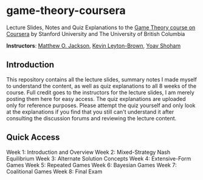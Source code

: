 # game-theory-coursera
Lecture Slides, Notes and Quiz Explanations to the [Game Theory course on Coursera](https://www.coursera.org/learn/game-theory-1) by Stanford University and The University of British Columbia

**Instructors**: [Matthew O. Jackson](https://www.coursera.org/instructor/jacksonm), [Kevin Leyton-Brown](https://www.coursera.org/instructor/kevinlb), [Yoav Shoham](https://www.coursera.org/instructor/~1251)

## Introduction
This repository contains all the lecture slides, summary notes I made myself to understand the content, as well as quiz explanations to all 8 weeks of the course. Full credit goes to the instructors for the lecture slides, I am merely posting them here for easy access. 
The quiz explanations are uploaded only for reference purposes. Please attempt the quiz yourself and only look at the explanations if you find that you still can't understand it after consulting the discussion forums and reviewing the lecture content.

## Quick Access
Week 1: Introduction and Overview
Week 2: Mixed-Strategy Nash Equilibrium
Week 3: Alternate Solution Concepts
Week 4: Extensive-Form Games
Week 5: Repeated Games
Week 6: Bayesian Games
Week 7: Coalitional Games
Week 8: Final Exam
